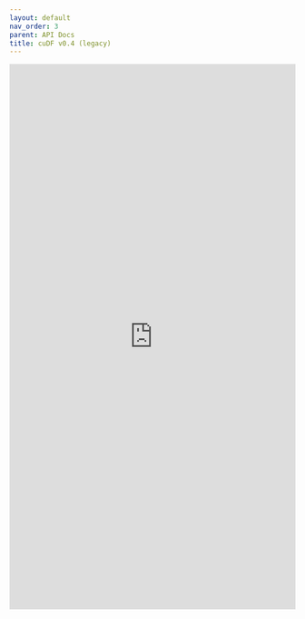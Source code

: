 ```yaml
---
layout: default
nav_order: 3
parent: API Docs
title: cuDF v0.4 (legacy)
---
```


<div>
<iframe src="https://rapidsai.github.io/projects/cudf/en/0.4.0/api.html" frameborder="0" allowfullscreen width="100%" height="960px"></iframe>
</div>
